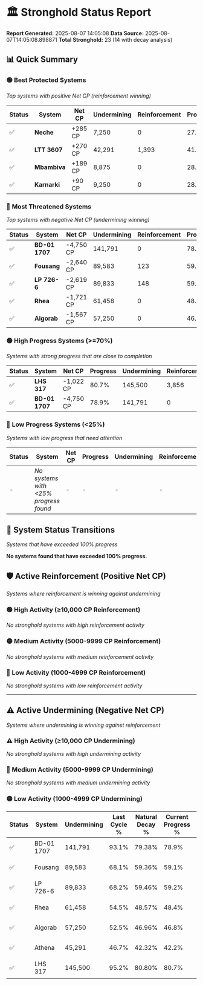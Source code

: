# 🏛️ Stronghold Status Report

**Report Generated:** 2025-08-07 14:05:08
**Data Source:** 2025-08-07T14:05:08.898871
**Total Stronghold:** 23 (14 with decay analysis)

## 📊 Quick Summary

### 🟢 **Best Protected Systems**
*Top systems with positive Net CP (reinforcement winning)*

| Status | System | Net CP | Undermining | Reinforcement | Progress |
|--------|--------|--------|-------------|---------------|----------|
| ✅ | **Neche** | +285 CP | 7,250 | 0 | 27.8% |
| ✅ | **LTT 3607** | +270 CP | 42,291 | 1,393 | 41.2% |
| ✅ | **Mbambiva** | +189 CP | 8,875 | 0 | 28.4% |
| ✅ | **Karnarki** | +90 CP | 9,250 | 0 | 28.5% |

### 🔴 **Most Threatened Systems**
*Top systems with negative Net CP (undermining winning)*

| Status | System | Net CP | Undermining | Reinforcement | Progress |
|--------|--------|--------|-------------|---------------|----------|
| ✅ | **BD-01 1707** | -4,750 CP | 141,791 | 0 | 78.9% |
| ✅ | **Fousang** | -2,640 CP | 89,583 | 123 | 59.1% |
| ✅ | **LP 726-6** | -2,619 CP | 89,833 | 148 | 59.2% |
| ✅ | **Rhea** | -1,721 CP | 61,458 | 0 | 48.4% |
| ✅ | **Algorab** | -1,567 CP | 57,250 | 0 | 46.8% |

### 🟢 **High Progress Systems (>=70%)**
*Systems with strong progress that are close to completion*

| Status | System | Net CP | Progress | Undermining | Reinforcement |
|--------|--------|--------|----------|-------------|---------------|
| ✅ | **LHS 317** | -1,022 CP | 80.7% | 145,500 | 3,856 |
| ✅ | **BD-01 1707** | -4,750 CP | 78.9% | 141,791 | 0 |

### 🔴 **Low Progress Systems (<25%)**
*Systems with low progress that need attention*

| Status | System | Net CP | Progress | Undermining | Reinforcement |
|--------|--------|--------|----------|-------------|---------------|
| - | *No systems with <25% progress found* | - | - | - | - |
## 🔄 System Status Transitions
*Systems that have exceeded 100% progress*

**No systems found that have exceeded 100% progress.**

## 🛡️ Active Reinforcement (Positive Net CP)
*Systems where reinforcement is winning against undermining*

### 🟢 High Activity (≥10,000 CP Reinforcement)

*No stronghold systems with high reinforcement activity*

### 🟡 Medium Activity (5000-9999 CP Reinforcement)

*No stronghold systems with medium reinforcement activity*

### 🔴 Low Activity (1000-4999 CP Reinforcement)

*No stronghold systems with low reinforcement activity*


---

## ⚠️ Active Undermining (Negative Net CP)
*Systems where undermining is winning against reinforcement*

### ⚠️ High Activity (≥10,000 CP Undermining)

*No stronghold systems with high undermining activity*

### 🔶 Medium Activity (5000-9999 CP Undermining)

*No stronghold systems with medium undermining activity*

### 🟡 Low Activity (1000-4999 CP Undermining)

| Status | System | Undermining | Last Cycle % | Natural Decay % | Current Progress % | Reinforcement | Current CP | Net CP | Activity |
|--------|--------|-------------|--------------|-----------------|-------------------|---------------|------------|--------|----------|
| ✅ | BD-01 1707 | 141,791 | 93.1% | 79.38% | 78.9% | 0 | 789,000 | -4,750 | 🟡 Low Undermining |
| ✅ | Fousang | 89,583 | 68.1% | 59.36% | 59.1% | 123 | 591,000 | -2,640 | 🟡 Low Undermining |
| ✅ | LP 726-6 | 89,833 | 68.2% | 59.46% | 59.2% | 148 | 592,000 | -2,619 | 🟡 Low Undermining |
| ✅ | Rhea | 61,458 | 54.5% | 48.57% | 48.4% | 0 | 484,000 | -1,721 | 🟡 Low Undermining |
| ✅ | Algorab | 57,250 | 52.5% | 46.96% | 46.8% | 0 | 468,000 | -1,567 | 🟡 Low Undermining |
| ✅ | Athena | 45,291 | 46.7% | 42.32% | 42.2% | 0 | 422,000 | -1,236 | 🟡 Low Undermining |
| ✅ | LHS 317 | 145,500 | 95.2% | 80.80% | 80.7% | 3,856 | 807,000 | -1,022 | 🟡 Low Undermining |
